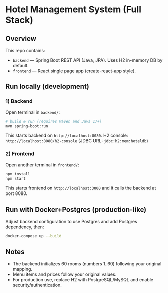 
# Hotel Management System (Full Stack)

## Overview
This repo contains:
- `backend` — Spring Boot REST API (Java, JPA). Uses H2 in-memory DB by default.
- `frontend` — React single page app (create-react-app style).

## Run locally (development)

### 1) Backend
Open terminal in `backend/`:

```bash
# build & run (requires Maven and Java 17+)
mvn spring-boot:run
```

This starts backend on `http://localhost:8080`.
H2 console: `http://localhost:8080/h2-console` (JDBC URL: `jdbc:h2:mem:hoteldb`)

### 2) Frontend
Open another terminal in `frontend/`:

```bash
npm install
npm start
```

This starts frontend on `http://localhost:3000` and it calls the backend at port 8080.

## Run with Docker+Postgres (production-like)
Adjust backend configuration to use Postgres and add Postgres dependency, then:

```bash
docker-compose up --build
```

## Notes
- The backend initializes 60 rooms (numbers 1..60) following your original mapping.
- Menu items and prices follow your original values.
- For production use, replace H2 with PostgreSQL/MySQL and enable security/authentication.

